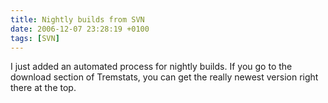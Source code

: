 ```yaml
---
title: Nightly builds from SVN
date: 2006-12-07 23:28:19 +0100
tags: [SVN]
---
```


I just added an automated process for nightly builds. If you go to the download section of Tremstats, you can get the really newest version right there at the top.